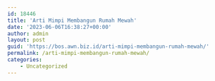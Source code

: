 ```yaml
---
id: 18446
title: 'Arti Mimpi Membangun Rumah Mewah'
date: '2023-06-06T16:38:27+00:00'
author: admin
layout: post
guid: 'https://bos.awn.biz.id/arti-mimpi-membangun-rumah-mewah/'
permalink: /arti-mimpi-membangun-rumah-mewah/
categories:
    - Uncategorized
---
```


